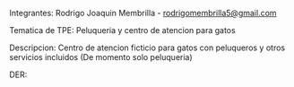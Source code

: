 Integrantes:
Rodrigo Joaquin Membrilla - rodrigomembrilla5@gmail.com

Tematica de TPE:
Peluqueria y centro de atencion para gatos

Descripcion:
Centro de atencion ficticio para gatos con peluqueros y otros servicios incluidos
(De momento solo peluqueria)

DER:


